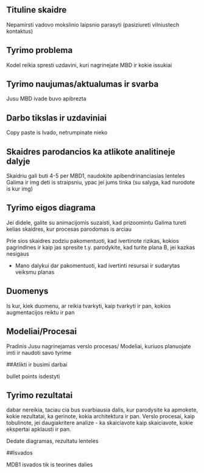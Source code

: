 ## Tituline skaidre

Nepamirsti vadovo mokslinio laipsnio parasyti (pasiziureti vilniustech kontaktus)

## Tyrimo problema

Kodel reikia spresti uzdavini, kuri nagrinejate MBD ir kokie issukiai

## Tyrimo naujumas/aktualumas ir svarba

Jusu MBD ivade buvo apibrezta

## Darbo tikslas ir uzdaviniai

Copy paste is Ivado, netrumpinate nieko

## Skaidres parodancios ka atlikote analitineje dalyje

Skaidriu gali buti 4-5 per MBD1, naudokite apibendrinanciasias lenteles
Galima ir img deti is straipsniu, ypac jei jums tinka (su salyga, kad nurodote is kur img)

## Tyrimo eigos diagrama

Jei didele, galite su animacijomis suzaisti, kad prizoomintu
Galima tureti kelias skaidres, kur procesas parodomas is arciau

Prie sios skaidres zodziu pakomentuoti, kad ivertinote rizikas, kokios pagrindines ir kaip jas spresite t.y. parodykite, kad turite plana B, jei kazkas nesigaus

* Mano dalykui dar pakomentuoti, kad ivertinti resursai ir sudarytas veiksmu planas

## Duomenys

Is kur, kiek duomenu, ar reikia tvarkyti, kaip tvarkyti ir pan, kokios augmentacijos reiktu ir pan

## Modeliai/Procesai

Pradinis Jusu nagrinejamas verslo procesas/ Modeliai, kuriuos planuojate imti ir naudoti savo tyrime

##Atlikti ir busimi darbai

bullet points isdestyti

## Tyrimo rezultatai

dabar nereikia, taciau cia bus svarbiausia dalis, kur parodysite ka apmokete, kokie rezultatai, ka gerinote, kokia architektura ir pan. 
Verslo procesai, kaip tobulinote, jei daugiakritere analize - ka skaiciavote kaip skaiciavote, kokie ekspertai apklausti ir pan.

Dedate diagramas, rezultatu lenteles

##Isvados

MDB1 isvados tik is teorines dalies
